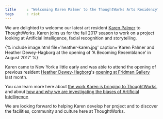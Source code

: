 ```yaml
---
title     : "Welcoming Karen Palmer to the ThoughtWorks Arts Residency"
tags      : riot
---
```

We are delighted to welcome our latest art resident [Karen Palmer](/bio/karen-palmer) to ThoughtWorks. Karen joins us for the fall 2017 season to work on a project looking at Artificial Intelligence, facial recognition and storytelling. 

{% include image.html file='heather-karen.jpg'
   caption='Karen Palmer and Heather Dewey-Hagborg at the opening of \'A Becoming Resemblance\' in August 2017' %}

Karen came to New York a little early and was able to attend the opening of previous resident [Heather Dewey-Hagborg](/bio/heather-dewey-hagborg)'s [opening at Fridman Gallery](https://www.fridmangallery.com/a-becoming-resemblance) last month.

<!--excerpt-ends-->

You can learn more here about [the work Karen is bringing to ThoughtWorks](/blog/karen-palmer-ai-residency/), and about [how and why we are investigating the biases of Artificial Intelligence](/blog/why-we-are-investigating-biases-artificial-intelligence/).

We are looking forward to helping Karen develop her project and to discover the facilities, community and culture here at ThoughtWorks.